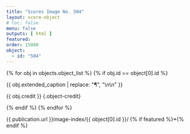 ```yaml
---
title: "Scores Image No. 504"
layout: score-object
# toc: false
menu: false
outputs: [ html ]
featured: 
order: 15040
object:
  - id: "504"
---
```


{% for obj in objects.object_list %}
{% if obj.id == object[0].id %}

{{ obj.extended_caption | replace: "¶", "\n\n" }}

{{ obj.credit }} {.object-credit}

{% endif %}
{% endfor %}

<div class="object-credit object-url is-print-only">

{{ publication.url }}image-index/{{ object[0].id }}/ {% if featured %}*{% endif %}

</div>
